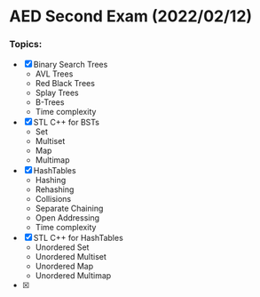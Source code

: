 # AED Second Exam (2022/02/12)

### Topics: <br>

- [x] Binary Search Trees
  - AVL Trees
  - Red Black Trees
  - Splay Trees
  - B-Trees
  - Time complexity
- [x] STL C++ for BSTs
  - Set
  - Multiset
  - Map
  - Multimap
- [x] HashTables
  - Hashing
  - Rehashing
  - Collisions
  - Separate Chaining
  - Open Addressing
  - Time complexity
- [x] STL C++ for HashTables
  - Unordered Set
  - Unordered Multiset
  - Unordered Map
  - Unordered Multimap
- [x] 